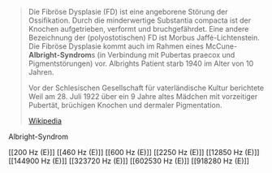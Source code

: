 > Die Fibröse Dysplasie (FD) ist eine angeborene Störung der Ossifikation. Durch die minderwertige Substantia compacta ist der Knochen aufgetrieben, verformt und bruchgefährdet. Eine andere Bezeichnung der (polyostotischen) FD ist Morbus Jaffé-Lichtenstein. Die Fibröse Dysplasie kommt auch im Rahmen eines McCune-**Albright-Syndrom**s (in Verbindung mit Pubertas praecox und Pigmentstörungen) vor. Albrights Patient starb 1940 im Alter von 10 Jahren.
>
> Vor der Schlesischen Gesellschaft für vaterländische Kultur berichtete Weil am 28. Juli 1922 über ein 9 Jahre altes Mädchen mit vorzeitiger Pubertät, brüchigen Knochen und dermaler Pigmentation.
>
> [Wikipedia](https://de.wikipedia.org/wiki/Fibr%C3%B6se%20Dysplasie)

Albright-Syndrom

[[200 Hz (E)]]
[[460 Hz (E)]]
[[600 Hz (E)]]
[[2250 Hz (E)]]
[[12850 Hz (E)]]
[[144900 Hz (E)]]
[[323720 Hz (E)]]
[[602530 Hz (E)]]
[[918280 Hz (E)]]